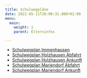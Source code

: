 ```yaml
---
title: Schulwegpläne
date: 2022-05-11T20:00:31.000+02:00
menu:
  main:
    weight: 1
    parent: Elterninfos

---
```

- <a href="/files/5ab7fe863213251d071a9f688c266128_schulwegeplan_immenhausen_1_.pdf" target="_blank" class="pdf-document"><i class="fa-solid fa-file-pdf"></i> Schulwegplan Immenhausen</a>
- <a href="/files/schulwegeplan_holzhausen_1._stunde_1_.pdf" target="_blank" class="pdf-document"><i class="fa-solid fa-file-pdf"></i> Schulwegplan Holzhausen Abfahrt</a>
- <a href="/files/schulwegeplan_holzhausen_ankunft_schulende_1_.pdf" target="_blank" class="pdf-document"><i class="fa-solid fa-file-pdf"></i> Schulwegplan Holzhausen Ankunft</a>
- <a href="/files/schulwegeplan_mariendorf_abfahrt_1_.pdf" target="_blank" class="pdf-document"><i class="fa-solid fa-file-pdf"></i> Schulwegplan Mariendorf Abfahrt</a>
- <a href="/files/schulwegeplan_mariendorf_ankunft_1_.pdf" target="_blank" class="pdf-document"><i class="fa-solid fa-file-pdf"></i> Schulwegplan Mariendorf Ankunft</a>